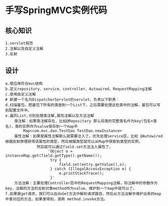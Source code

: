 手写SpringMVC实例代码
====================================
核心知识
-----------------------------
    1.servlet规范
    2.注解以及自定义注解
    3.反射


设计
--------------------------------------
    a.使应用符合mvc结构
    b.定义repository、service、controller、Autowired、RequestMapping注解
    c.使用自定义注解
    # 新建一个名为DispatcherServlet的servlet，负责以下职责：
    d.扫描基包，把基包下所有的类放到一个List下，之后需要处理这些类中的注解，基包可以写到配置文件中。
    e.遍历List,分别处理类注解,属性注解以及方法注解
        类注解：如果类注解存在，比如@Repository 那么将类的完整类名作为key(包名+类名)，类的实例作为value保存到一个map中
            Map<com.mvc.dao.TestDao TestDao.newInstance>
        属性注解：如果是属性注解那么就需要注入了，优先处理service层，比如 @Autowired 根据反射原理获得该属性的类型，然后根据类型就可以从Map中获取到类型的实例，
                  然后就可以通过field.set方法注入属性了。
                       'Object o = instanceMap.get(field.getType().getName());
                        try {
                            field.set(entry.getValue(),o);
                        } catch (IllegalAccessException e) {
                            e.printStackTrace();
                        }'
        方法注解：主要处理Controller层中的RequestMapping注解，将注解中的参数作为key，注解的方法的反射对象method作为value，维护到一个map中就可以了。
    f.如果是get请求，我们可以在doGet方法中解析请求路径，然后从方法注解中维护出来的map中拿对应的方法，如果拿得到，调用 method.invoke方法。
